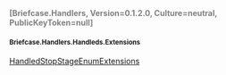 <h4 style='color: gray;margin:0; padding:0;'> [Briefcase.Handlers, Version=0.1.2.0, Culture=neutral, PublicKeyToken=null]</h4>

#### <small>Briefcase.Handlers.Handleds.Extensions</small>


[HandledStopStageEnumExtensions](../Type/HandledStopStageEnumExtensions.md)